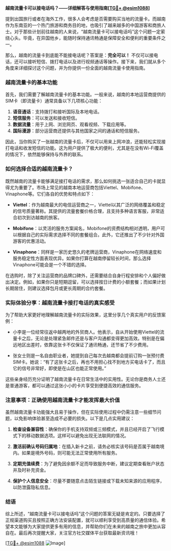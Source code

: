 **越南流量卡可以接电话吗？——详细解答与使用指南[[TG💪+ @esim1088](https://t.me/s/esim1088)]**

提到出国旅行或者在海外工作，很多人会考虑是否需要购买当地的流量卡。而越南作为东南亚的一个热门旅游和商务目的地，也吸引了越来越多的中国游客和商旅人士。对于那些计划前往越南的人来说，“越南流量卡可以接电话吗”这个问题一定萦绕心头。毕竟，在异国他乡，能随时保持通讯畅通是保障安全和便利的重要条件之一。

那么，越南的流量卡到底能不能接电话呢？答案是：**完全可以！** 不仅可以接电话，还可以接听短信、拨打电话以及进行视频通话等操作。接下来，我们就从多个角度来详细探讨这个问题，并为你提供一份全面的越南流量卡使用指南。

### 越南流量卡的基本功能

首先，我们需要了解越南流量卡的基本功能。一般来说，越南的本地运营商提供的SIM卡（即流量卡）通常具备以下几项核心功能：

1. **语音通话**：支持拨打和接听国际及本地电话。
2. **短信服务**：可以发送和接收短信。
3. **数据流量**：用于上网、浏览网页、观看视频、下载应用等。
4. **国际漫游**：部分运营商还提供与其他国家之间的通话和短信服务。

因此，当你购买了一张越南的流量卡后，不仅可以用来上网冲浪，还能轻松实现接打电话和收发短信的功能。这为用户提供了极大的便利，尤其是在没有Wi-Fi覆盖的情况下，依然能够保持与外界的联系。

### 如何选择合适的越南流量卡？

既然越南的流量卡能够满足接打电话的需求，那么如何挑选一张适合自己的卡就显得尤为重要了。市场上常见的越南本地运营商包括Viettel、Mobifone、Vinaphone等。它们各自的优势和特点如下：

- **Viettel**：作为越南最大的电信运营商之一，Viettel以其广泛的网络覆盖和稳定的信号质量著称。其提供的流量套餐价格合理，且支持多种语言客服，非常适合初次到访越南的旅客。
  
- **Mobifone**：以灵活的服务方案闻名，Mobifone的资费结构相对透明，用户可以根据自己的实际需求选择不同的套餐组合。此外，它还推出了不少针对外国游客的优惠活动。

- **Vinaphone**：同样是一家历史悠久的老牌运营商，Vinaphone在网络速度和服务稳定性方面表现优异。如果你打算在越南停留较长时间，那么选择Vinaphone可能会是一个不错的选择。

在选购时，除了关注运营商的品牌口碑外，还需要结合自身行程安排和个人偏好做出决定。例如，如果你只是短期逗留，可以选择按日计费的小额套餐；而如果计划长期居住，则建议选择包月或更长周期的合约套餐。

### 实际体验分享：越南流量卡接打电话的真实感受

为了帮助大家更好地理解越南流量卡的实际效果，这里分享几个真实用户的反馈案例：

- 小李是一位经常往返中越两地的外贸商人。他表示，自从开始使用Viettel的流量卡之后，无论是处理紧急邮件还是与客户沟通都变得更加高效。特别是在偏远地区出差时，依靠这张卡不仅保证了通讯畅通，还节省了不少费用。

- 张女士则是一名自由职业者，她提到自己每次去越南都会提前订购一张预付费SIM卡。她说：“有了这张卡之后，再也不用担心找不到地方买电话卡了，而且它的信号非常好，即使是在山区也能正常使用。”

这些亲身经历充分证明了越南流量卡在日常生活中的实用性。无论你是商务人士还是普通游客，都可以通过这张小小的卡片享受到便捷高效的通信服务。

### 注意事项：正确使用越南流量卡才能发挥最大价值

虽然越南流量卡功能强大且易于操作，但在实际使用过程中仍需注意一些细节问题，以免影响体验甚至造成不必要的损失。以下是几点实用建议：

1. **检查设备兼容性**：确保你的手机支持双频或三频模式，并且已经开启了飞行模式下的移动数据选项。这样可以避免出现无法联网的情况。

2. **激活前确认号码归属地**：在插入新卡之前，请务必核实该号码是否属于越南境内。如果是境外号码，则可能无法正常使用所有服务。

3. **定期充值续费**：为了避免因余额不足而导致服务中断，建议定期查看账户状态并及时补充资金。

4. **保护个人信息安全**：尽量不要随意点击陌生链接或下载未知来源的应用程序，以防泄露隐私信息。

### 结语

综上所述，“越南流量卡可以接电话吗”这个问题的答案无疑是肯定的。只要选择了正规渠道购买且按照正确方法安装配置，就可以顺利享受到高质量的通信体验。希望本文能够为大家提供更多有用的信息，并帮助你们在未来的越南之旅中更加从容自在。最后再次提醒大家，关注官方社交媒体平台获取最新资讯哦！

[[TG💪+ @esim1088](https://t.me/s/esim1088) ![Image](https://i.postimg.cc/4NQfJmqS/Snipaste-2025-05-13-00-14-12.png)]